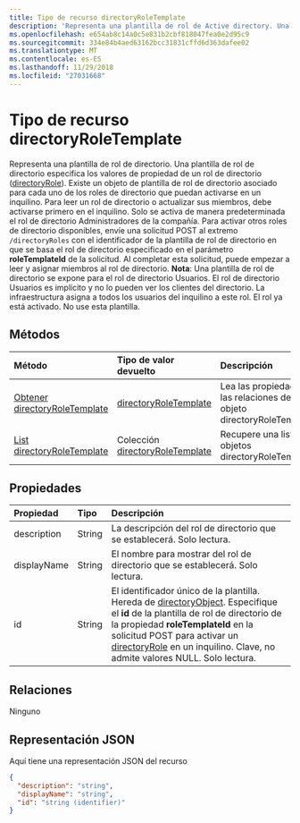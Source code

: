 ```yaml
---
title: Tipo de recurso directoryRoleTemplate
description: 'Representa una plantilla de rol de Active directory. Una plantilla de rol de Active directory especifica los valores de propiedad de un rol de Active directory (directoryRole). Hay un objeto de plantilla de rol asociados en el directorio para cada uno de los roles de Active directory que se pueden activar en un inquilino. Para leer un rol de Active directory o actualizar a sus miembros, debe activarse en primer lugar en el inquilino. Sólo el rol de Active directory de administradores de la compañía se activa de forma predeterminada. Para activar otros roles de Active directory disponibles enviar una solicitud POST para la `/directoryRoles` extremo con el identificador de la plantilla de rol de Active directory en el que se basa el rol de Active directory especificado en el parámetro **roleTemplateId** de la solicitud. Tras completar correctamente esta solicitud, a continuación, puede iniciar leer y asignar a miembros a la función de Active directory. **Nota**: una plantilla de rol de Active directory se expone para el rol de Active directory de los usuarios. La función de directorio de usuarios está implícita y no es visible para los clientes de Active directory. Todos los usuarios en el inquilino se asigna a este rol en la infraestructura. La función ya está activada. No use esta plantilla.'
ms.openlocfilehash: e654ab8c14a0c5e831b2cbf818047fea0e2d95c9
ms.sourcegitcommit: 334e84b4aed63162bcc31831cffd6d363dafee02
ms.translationtype: MT
ms.contentlocale: es-ES
ms.lasthandoff: 11/29/2018
ms.locfileid: "27031668"
---
```

# <a name="directoryroletemplate-resource-type"></a>Tipo de recurso directoryRoleTemplate

Representa una plantilla de rol de directorio. Una plantilla de rol de directorio especifica los valores de propiedad de un rol de directorio ([directoryRole](directoryrole.md)). Existe un objeto de plantilla de rol de directorio asociado para cada uno de los roles de directorio que puedan activarse en un inquilino. Para leer un rol de directorio o actualizar sus miembros, debe activarse primero en el inquilino. Solo se activa de manera predeterminada el rol de directorio Administradores de la compañía. Para activar otros roles de directorio disponibles, envíe una solicitud POST al extremo `/directoryRoles` con el identificador de la plantilla de rol de directorio en que se basa el rol de directorio especificado en el parámetro **roleTemplateId** de la solicitud. Al completar esta solicitud, puede empezar a leer y asignar miembros al rol de directorio. **Nota**: Una plantilla de rol de directorio se expone para el rol de directorio Usuarios. El rol de directorio Usuarios es implícito y no lo pueden ver los clientes del directorio. La infraestructura asigna a todos los usuarios del inquilino a este rol. El rol ya está activado. No use esta plantilla.


## <a name="methods"></a>Métodos

| Método       | Tipo de valor devuelto  |Descripción|
|:---------------|:--------|:----------|
|[Obtener directoryRoleTemplate](../api/directoryroletemplate-get.md) | [directoryRoleTemplate](directoryroletemplate.md) |Lea las propiedades y las relaciones del objeto directoryRoleTemplate.|
|[List directoryRoleTemplate](../api/directoryroletemplate-list.md) | Colección [directoryRoleTemplate](directoryroletemplate.md) |Recupere una lista de objetos directoryRoleTemplate.|

## <a name="properties"></a>Propiedades
| Propiedad     | Tipo   |Descripción|
|:---------------|:--------|:----------|
|description|String|La descripción del rol de directorio que se establecerá. Solo lectura.|
|displayName|String|El nombre para mostrar del rol de directorio que se establecerá. Solo lectura. |
|id|String|El identificador único de la plantilla. Hereda de [directoryObject](directoryobject.md). Especifique el **id** de la plantilla de rol de directorio de la propiedad **roleTemplateId** en la solicitud POST para activar un [directoryRole](directoryrole.md) en un inquilino. Clave, no admite valores NULL. Solo lectura.|

## <a name="relationships"></a>Relaciones
Ninguno



## <a name="json-representation"></a>Representación JSON

Aquí tiene una representación JSON del recurso

<!--{
  "blockType": "resource",
  "openType": true,
  "optionalProperties": [],
  "keyProperty": "id",
  "baseType": "microsoft.graph.directoryObject",
  "@odata.type": "microsoft.graph.directoryRoleTemplate",
  "@odata.annotations": [
    {
      "capabilities": {
        "toppable": false
      }
    }
  ]
}-->

```json
{
  "description": "string",
  "displayName": "string",
  "id": "string (identifier)"
}

```

<!-- uuid: 8fcb5dbc-d5aa-4681-8e31-b001d5168d79
2015-10-25 14:57:30 UTC -->
<!-- {
  "type": "#page.annotation",
  "description": "directoryRoleTemplate resource",
  "keywords": "",
  "section": "documentation",
  "tocPath": ""
}-->
